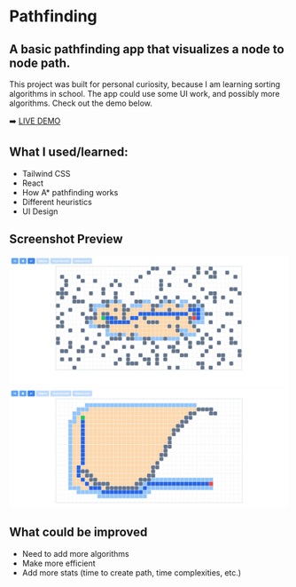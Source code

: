 # Pathfinding

## A basic pathfinding app that visualizes a node to node path.

This project was built for personal curiosity, because I am learning sorting algorithms in school. The app could use some UI work, and possibly more algorithms. Check out the demo below.

➡️ [LIVE DEMO](https://azboss2021.github.io/pathfinding/)

## What I used/learned:

* Tailwind CSS
* React
* How A* pathfinding works
* Different heuristics
* UI Design

## Screenshot Preview

![screenshot](./pathfinding1.jpg?raw=true)
![screenshot](./pathfinding2.jpg?raw=true)

## What could be improved

* Need to add more algorithms
* Make more efficient
* Add more stats (time to create path, time complexities, etc.)
